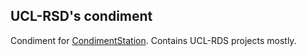 UCL-RSD's condiment
-------------------

Condiment for [CondimentStation](https://github.com/mdavezac/CondimentStation).
Contains UCL-RDS projects mostly.
